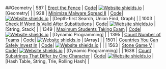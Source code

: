 ##Geometry
| 587 | [Erect the Fence](https:///leetCode.com/problems/erect-the-fence) | [Code](https://github.com/SunilGudivada/Data-Structures-and-Algorithms/blob/master/src/com/platform/leetCode/problems/_587_ErecttheFence.java)| [![Website shields.io](https://img.shields.io/badge/Hard-critical.svg)](https://sunilgudivada.github.io/Data-Structures-and-Algorithms/) | [Geometry] | 
| 928 | [Minimize Malware Spread II](https:///leetCode.com/problems/minimize-malware-spread-ii) | [Code](https://github.com/SunilGudivada/Data-Structures-and-Algorithms/blob/master/src/com/platform/leetCode/problems/_928_MinimizeMalwareSpreadII.java)| [![Website shields.io](https://img.shields.io/badge/Hard-critical.svg)](https://sunilgudivada.github.io/Data-Structures-and-Algorithms/) | [Depth-first Search, Union Find, Graph] | 
| 1003 | [Check If Word Is Valid After Substitutions](https:///leetCode.com/problems/check-if-word-is-valid-after-substitutions) | [Code](https://github.com/SunilGudivada/Data-Structures-and-Algorithms/blob/master/src/com/platform/leetCode/problems/_1003_CheckIfWordIsValidAfterSubstitutions.java)| [![Website shields.io](https://img.shields.io/badge/Medium-yellow.svg)](https://sunilgudivada.github.io/Data-Structures-and-Algorithms/) | [String, Stack] | 
| 1349 | [Maximum Students Taking Exam](https:///leetCode.com/problems/maximum-students-taking-exam) | [Code](https://github.com/SunilGudivada/Data-Structures-and-Algorithms/blob/master/src/com/platform/leetCode/problems/_1349_MaximumStudentsTakingExam.java)| [![Website shields.io](https://img.shields.io/badge/Hard-critical.svg)](https://sunilgudivada.github.io/Data-Structures-and-Algorithms/) | [Dynamic Programming] | 
| 1395 | [Count Number of Teams](https:///leetCode.com/problems/count-number-of-teams) | [Code](https://github.com/SunilGudivada/Data-Structures-and-Algorithms/blob/master/src/com/platform/leetCode/problems/_1395_CountNumberofTeams.java)| [![Website shields.io](https://img.shields.io/badge/Medium-yellow.svg)](https://sunilgudivada.github.io/Data-Structures-and-Algorithms/) | [Array] | 
| 1501 | [Countries You Can Safely Invest In](https:///leetCode.com/problems/countries-you-can-safely-invest-in) | [Code](https://github.com/SunilGudivada/Data-Structures-and-Algorithms/blob/master/src/com/platform/leetCode/problems/_1501_CountriesYouCanSafelyInvestIn.java)| [![Website shields.io](https://img.shields.io/badge/Medium-yellow.svg)](https://sunilgudivada.github.io/Data-Structures-and-Algorithms/) |  | 
| 1563 | [Stone Game V](https:///leetCode.com/problems/stone-game-v) | [Code](https://github.com/SunilGudivada/Data-Structures-and-Algorithms/blob/master/src/com/platform/leetCode/problems/_1563_StoneGameV.java)| [![Website shields.io](https://img.shields.io/badge/Hard-critical.svg)](https://sunilgudivada.github.io/Data-Structures-and-Algorithms/) | [Dynamic Programming] | 
| 1638 | [Count Substrings That Differ by One Character](https:///leetCode.com/problems/count-substrings-that-differ-by-one-character) | [Code](https://github.com/SunilGudivada/Data-Structures-and-Algorithms/blob/master/src/com/platform/leetCode/problems/_1638_CountSubstringsThatDifferbyOneCharacter.java)| [![Website shields.io](https://img.shields.io/badge/Medium-yellow.svg)](https://sunilgudivada.github.io/Data-Structures-and-Algorithms/) | [Hash Table, String, Trie, Rolling Hash] | 
